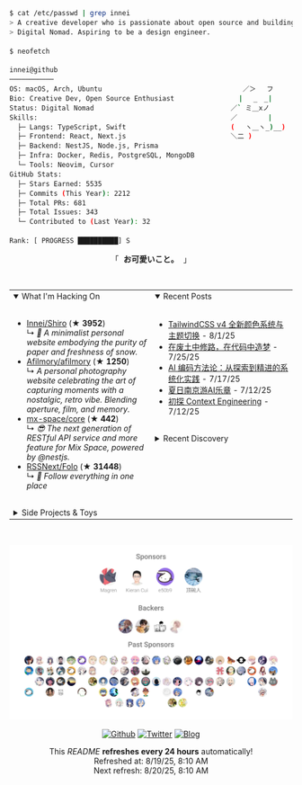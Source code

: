 ```bash
$ cat /etc/passwd | grep innei
> A creative developer who is passionate about open source and building beautiful things.
> Digital Nomad. Aspiring to be a design engineer.

$ neofetch

innei@github
───────────
OS: macOS, Arch, Ubuntu                                   ／＞　 フ
Bio: Creative Dev, Open Source Enthusiast                | 　_　_|
Status: Digital Nomad                                  ／` ミ＿xノ
Skills:                                                ／　　　　 |
  ├─ Langs: TypeScript, Swift                          (　 ヽ＿ヽ_)__)
  ├─ Frontend: React, Next.js                          ＼二 )
  ├─ Backend: NestJS, Node.js, Prisma
  ├─ Infra: Docker, Redis, PostgreSQL, MongoDB
  └─ Tools: Neovim, Cursor
GitHub Stats:
  ├─ Stars Earned: 5535
  ├─ Commits (This Year): 2212
  ├─ Total PRs: 681
  ├─ Total Issues: 343
  └─ Contributed to (Last Year): 32

Rank: [ PROGRESS ██████████] S
```

<p align="center">
  「<strong><samp> <strong>お可愛いこと。</strong> </samp></strong>」
</p>

<br />

<table>
  <tr>
    <td valign="top" width="50%">
      <details open>
        <summary>What I'm Hacking On</summary>
        <br />
          <ul><li><a href=https://github.com/Innei/Shiro target=_blank>Innei/Shiro</a> (<b>★ 3952</b>)<br>↳ <i>📜 A minimalist personal website embodying the purity of paper and freshness of snow.</i></li><li><a href=https://github.com/Afilmory/afilmory target=_blank>Afilmory/afilmory</a> (<b>★ 1250</b>)<br>↳ <i>A personal photography website celebrating the art of capturing moments with a nostalgic, retro vibe. Blending aperture, film, and memory.</i></li><li><a href=https://github.com/mx-space/core target=_blank>mx-space/core</a> (<b>★ 442</b>)<br>↳ <i>😎 The next generation of RESTful API service and more feature for Mix Space, powered by @nestjs.</i></li><li><a href=https://github.com/RSSNext/Folo target=_blank>RSSNext/Folo</a> (<b>★ 31448</b>)<br>↳ <i>🧡 Follow everything in one place</i></li></ul>
      </details>
      <br />
      <details>
        <summary>Side Projects & Toys</summary>
        <br />
          <ul><li><a href=https://github.com/Innei/simple-clock target=_blank>Innei/simple-clock</a> (<a href=https://simple-clock-lb0hde3kr-innei.vercel.app/ target=_blank>demo</a>) (<b>★ 2</b>)</li><li><a href=https://github.com/reactify-component/react-typewriter target=_blank>reactify-component/react-typewriter</a> (<a href=https://react-typewriter.vercel.app/ target=_blank>demo</a>) (<b>★ 7</b>)<br>↳ <i>A simple component impl typewriter effect</i></li><li><a href=https://github.com/reactify-component/react-shortcut-guide target=_blank>reactify-component/react-shortcut-guide</a> (<a href=https://reactify-component.github.io/react-shortcut-guide/ target=_blank>demo</a>) (<b>★ 10</b>)<br>↳ <i>Long-press `⌘` key or press `?` to present a shortcut guide for your Web application.</i></li></ul>
      </details>
    </td>
    <td valign="top" width="50%">
      <details open>
        <summary>Recent Posts</summary>
        <br />
          <ul><li><span><a href=https://innei.in/posts/tech/tailwindcss-v4-color-system-theme-switching-guide>TailwindCSS v4 全新颜色系统与主题切换</a></span> - 8/1/25</li><li><span><a href=https://innei.in/notes/196>在废土中修路，在代码中造梦</a></span> - 7/25/25</li><li><span><a href=https://innei.in/posts/tech/ai-coding-methodology-systematic-practice>AI 编码方法论：从探索到精进的系统化实践</a></span> - 7/17/25</li><li><span><a href=https://innei.in/notes/195>夏日南京游AI乐章</a></span> - 7/12/25</li><li><span><a href=https://innei.in/posts/programming/exploring-context-engineering>初探 Context Engineering</a></span> - 7/12/25</li></ul>
      </details>
      <br />
      <details>
        <summary>Recent Discovery</summary>
        <br />
          <ul><li><a href=https://github.com/Mx-Iris/MediaRemoteWizard>Mx-Iris/MediaRemoteWizard</a></li><li><a href=https://github.com/QiuChenly/CoreInject>QiuChenly/CoreInject</a><span> 美好世界你我相伴。同性恋🏳️‍🌈看过来，在这里找到我们的最爱！</span></li><li><a href=https://github.com/zilliztech/claude-context>zilliztech/claude-context</a><span> Code search MCP for Claude Code. Make entire codebase the context for any coding agent.</span></li><li><a href=https://github.com/onevcat/Kingfisher>onevcat/Kingfisher</a><span> A lightweight, pure-Swift library for downloading and caching images from the web.</span></li><li><a href=https://github.com/shareAI-lab/analysis_claude_code>shareAI-lab/analysis_claude_code</a><span> 本仓库包含对 Claude Code v1.0.33 进行逆向工程的完整研究和分析资料。包括对混淆源代码的深度技术分析、系统架构文档，以及重构 Claude Code agent 系统的实现蓝图。主要发现包括实时 Steering 机制、多 Agent 架构、智能上下文管理和工具执行管道。该项目为理解现代 AI agent 系统设计和实现提供技术参考。</span></li></ul>
      </details>
    </td>
  </tr>
</table>

<br />

<p align="center">
  <a href="https://github.com/sponsors/innei">
    <img src="./sponsorkit/sponsors.svg" />
  </a>
</p>

<p align="center">
  <a href="https://github.com/innei" target="_blank"><img alt="Github" src="https://img.shields.io/badge/GitHub-181717?style=for-the-badge&logo=Github&logoColor=white" /></a> 
  <a href="https://twitter.com/__oQuery" target="_blank"><img alt="Twitter" src="https://img.shields.io/badge/twitter-1DA1F2?style=for-the-badge&logo=twitter&logoColor=white" /></a> 
  <a href="https://innei.in" target="_blank"><img alt="Blog" src="https://img.shields.io/badge/Blog-232323?style=for-the-badge&logo=rss&logoColor=white" /></a>
</p>

<p align="center">
  <samp>
    <p align=center>This <i>README</i> <b>refreshes every 24 hours</b> automatically!<br>Refreshed at: 8/19/25, 8:10 AM<br>Next refresh: 8/20/25, 8:10 AM</p>
  </samp>
</p>
